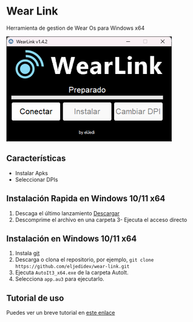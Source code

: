 # Wear Link
Herramienta de gestion de Wear Os para Windows x64

![](screenshot.png)

## Características
- Instalar Apks
- Seleccionar DPIs

## Instalación Rapida en Windows 10/11 x64
1. Descaga el último lanzamiento [Descargar](https://github.com/eljedidev/wear-link/releases/tag/1.4.2)
2. Descomprime el archivo en una carpeta
3- Ejecuta el acceso directo

## Instalación en Windows 10/11 x64
1. Instala [git](https://git-scm.com/download/win)
2. Descarga o clona el repositorio, por ejemplo, `git clone https://github.com/eljedidev/wear-link.git`
3. Ejecuta `AutoIt3_x64.exe` de la carpeta AutoIt.
4. Selecciona `app.au3` para ejecutarlo. 

## Tutorial de uso

Puedes ver un breve tutorial en [este enlace](https://eljedi.com/smartwatch/wear-os/instalar-wearlink/)
